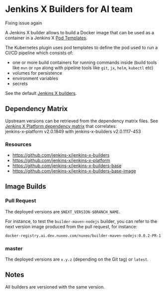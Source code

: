 # Jenkins X Builders for AI team

Fixing issue again

A Jenkins X builder allows to build a Docker image that can be used as a container in a Jenkins X 
[Pod Templates](https://jenkins-x.io/docs/reference/components/pod-templates/).

The Kubernetes plugin uses pod templates to define the pod used to run a CI/CD pipeline which consists of:

- one or more build containers for running commands inside (build tools like `mvn` or `npm` along with pipeline tools 
like `git`, `jx`, `helm`, `kubectl` etc)
- volumes for persistence
- environment variables
- secrets

See the default [Jenkins X builders](https://github.com/jenkins-x/jenkins-x-builders).

## Dependency Matrix

Upstream versions can be retrieved from the dependency matrix files. See [Jenkins X Platform dependency matrix](https://github.com/jenkins-x/jenkins-x-platform/blob/master/dependency-matrix/matrix.yaml)
that correlates:  
jenkins-x-platform v2.0.1849 with jenkins-x-builders v2.0.1117-453

### Resources

- https://github.com/jenkins-x/jenkins-x-builders
- https://github.com/jenkins-x/jenkins-x-platform
- https://github.com/jenkins-x/jenkins-x-builders-base
- https://github.com/jenkins-x/jenkins-x-builders-base-image

## Image Builds

### Pull Request

The deployed versions are `$NEXT_VERSION-$BRANCH_NAME`.

For instance, to test the `builder-maven-nodejs` builder, you can refer to the next version image produced from the 
pull request, for instance:

```bash
docker-registry.ai.dev.nuxeo.com/nuxeo/builder-maven-nodejs:0.0.2-PR-1
```

### master

The deployed versions are `x.y.z` (depending on the Git tag) or `latest`.

## Notes

All builders are versioned with the same version.

